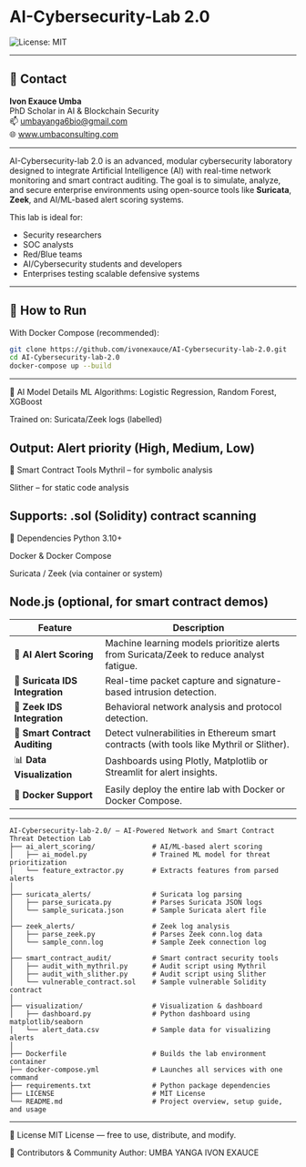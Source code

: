 # AI-Cybersecurity-Lab 2.0
![License: MIT](https://img.shields.io/badge/License-MIT-yellow.svg)

---

## 🚀 Contact

**Ivon Exauce Umba**  
PhD Scholar in AI & Blockchain Security  
📫 [umbayanga6bio@gmail.com](mailto:umbayanga6bio@gmail.com)  
🌐 www.umbaconsulting.com

---

AI-Cybersecurity-lab 2.0 is an advanced, modular cybersecurity laboratory designed to integrate Artificial Intelligence (AI) with real-time network monitoring and smart contract auditing. The goal is to simulate, analyze, and secure enterprise environments using open-source tools like **Suricata**, **Zeek**, and AI/ML-based alert scoring systems.

This lab is ideal for:  
- Security researchers  
- SOC analysts  
- Red/Blue teams  
- AI/Cybersecurity students and developers  
- Enterprises testing scalable defensive systems

---

## 🚀 How to Run

With Docker Compose (recommended):

```bash
git clone https://github.com/ivonexauce/AI-Cybersecurity-lab-2.0.git
cd AI-Cybersecurity-lab-2.0
docker-compose up --build
```
---
🧠 AI Model Details
ML Algorithms: Logistic Regression, Random Forest, XGBoost

Trained on: Suricata/Zeek logs (labelled)

Output: Alert priority (High, Medium, Low)
---
🧪 Smart Contract Tools
Mythril – for symbolic analysis

Slither – for static code analysis

Supports: .sol (Solidity) contract scanning
---
🧰 Dependencies
Python 3.10+

Docker & Docker Compose

Suricata / Zeek (via container or system)

Node.js (optional, for smart contract demos)
---
| Feature                         | Description                                                                              |
| ------------------------------- | ---------------------------------------------------------------------------------------- |
| 🧠 **AI Alert Scoring**         | Machine learning models prioritize alerts from Suricata/Zeek to reduce analyst fatigue.  |
| 📡 **Suricata IDS Integration** | Real-time packet capture and signature-based intrusion detection.                        |
| 🔬 **Zeek IDS Integration**     | Behavioral network analysis and protocol detection.                                      |
| 🔐 **Smart Contract Auditing**  | Detect vulnerabilities in Ethereum smart contracts (with tools like Mythril or Slither). |
| 📊 **Data Visualization**       | Dashboards using Plotly, Matplotlib or Streamlit for alert insights.                     |
| 🐳 **Docker Support**           | Easily deploy the entire lab with Docker or Docker Compose.                              |

---
```
AI-Cybersecurity-lab-2.0/ — AI-Powered Network and Smart Contract Threat Detection Lab
├── ai_alert_scoring/              # AI/ML-based alert scoring
│   ├── ai_model.py                # Trained ML model for threat prioritization
│   └── feature_extractor.py       # Extracts features from parsed alerts
│
├── suricata_alerts/               # Suricata log parsing
│   ├── parse_suricata.py          # Parses Suricata JSON logs
│   └── sample_suricata.json       # Sample Suricata alert file
│
├── zeek_alerts/                   # Zeek log analysis
│   ├── parse_zeek.py              # Parses Zeek conn.log data
│   └── sample_conn.log            # Sample Zeek connection log
│
├── smart_contract_audit/          # Smart contract security tools
│   ├── audit_with_mythril.py      # Audit script using Mythril
│   ├── audit_with_slither.py      # Audit script using Slither
│   └── vulnerable_contract.sol    # Sample vulnerable Solidity contract
│
├── visualization/                 # Visualization & dashboard
│   ├── dashboard.py               # Python dashboard using matplotlib/seaborn
│   └── alert_data.csv             # Sample data for visualizing alerts
│
├── Dockerfile                     # Builds the lab environment container
├── docker-compose.yml             # Launches all services with one command
├── requirements.txt               # Python package dependencies
├── LICENSE                        # MIT License
└── README.md                      # Project overview, setup guide, and usage

```

---
📜 License
MIT License — free to use, distribute, and modify.

🙌 Contributors & Community
Author: UMBA YANGA IVON EXAUCE

